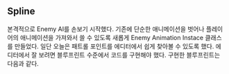 ## Spline

본격적으로 Enemy AI를 손보기 시작했다. 기존에 단순한 애니메이션을 벗어나 플레이어의 애니메이션을 가져와서 쓸 수 있도록 새롭게 Enemy Animation Instace 클래스를 만들었다. 일단 오늘은 패트롤 포인트를 에디터에서 쉽게 찾아볼 수 있도록 했다. 에디터에서 잘 보려면 블루프린트 수준에서 코드를 구현해야 했다. 구현한 블루프린트는 다음과 같다.